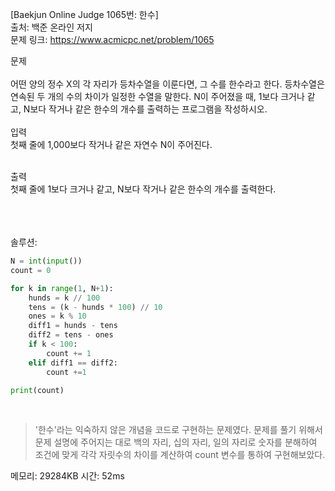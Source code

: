 [Baekjun Online Judge 1065번: 한수] </br>
출처: 백준 온라인 저지</br>
문제 링크: <https://www.acmicpc.net/problem/1065> </br>



문제 </br>
</br>어떤 양의 정수 X의 각 자리가 등차수열을 이룬다면, 그 수를 한수라고 한다. 등차수열은 연속된 두 개의 수의 차이가 일정한 수열을 말한다. N이 주어졌을 때, 1보다 크거나 같고, N보다 작거나 같은 한수의 개수를 출력하는 프로그램을 작성하시오.  </br>
</br>
입력</br>
첫째 줄에 1,000보다 작거나 같은 자연수 N이 주어진다.</br>

</br>출력</br>
첫째 줄에 1보다 크거나 같고, N보다 작거나 같은 한수의 개수를 출력한다.

</br>

</br>
</br>
솔루션:</br>

```python
N = int(input())
count = 0

for k in range(1, N+1):
    hunds = k // 100
    tens = (k - hunds * 100) // 10
    ones = k % 10
    diff1 = hunds - tens
    diff2 = tens - ones
    if k < 100:
        count += 1
    elif diff1 == diff2:
        count +=1

print(count)
```
</br> 

> '한수'라는 익숙하지 않은 개념을 코드로 구현하는 문제였다. 문제를 풀기 위해서 문제 설명에 주어지는 대로 백의 자리, 십의 자리, 일의 자리로 숫자를 분해하여
  조건에 맞게 각각 자릿수의 차이를 계산하여 count 변수를 통하여 구현해보았다. 

메모리: 29284KB
시간: 52ms
